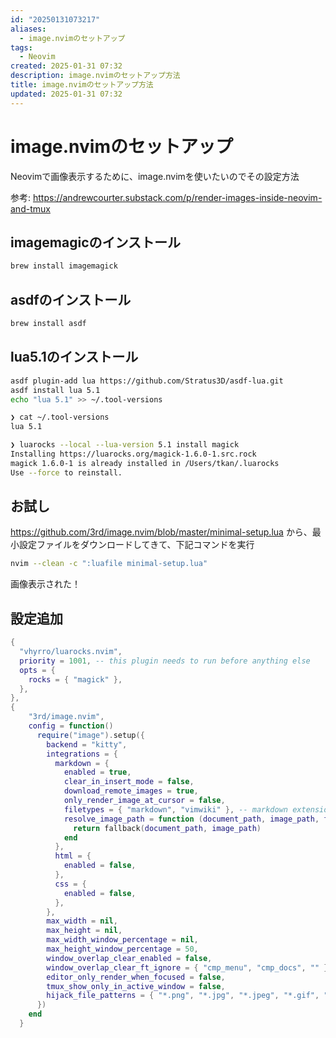 ```yaml
---
id: "20250131073217"
aliases:
  - image.nvimのセットアップ
tags:
  - Neovim
created: 2025-01-31 07:32
description: image.nvimのセットアップ方法
title: image.nvimのセットアップ方法
updated: 2025-01-31 07:32
---
```


# image.nvimのセットアップ

Neovimで画像表示するために、image.nvimを使いたいのでその設定方法

参考: https://andrewcourter.substack.com/p/render-images-inside-neovim-and-tmux

## imagemagicのインストール

```bash
brew install imagemagick
```

## asdfのインストール

```bash
brew install asdf
```

## lua5.1のインストール

```bash
asdf plugin-add lua https://github.com/Stratus3D/asdf-lua.git
asdf install lua 5.1
echo "lua 5.1" >> ~/.tool-versions
```

```bash
❯ cat ~/.tool-versions
lua 5.1
```

```bash
❯ luarocks --local --lua-version 5.1 install magick
Installing https://luarocks.org/magick-1.6.0-1.src.rock
magick 1.6.0-1 is already installed in /Users/tkan/.luarocks
Use --force to reinstall.
```

## お試し

https://github.com/3rd/image.nvim/blob/master/minimal-setup.lua
から、最小設定ファイルをダウンロードしてきて、下記コマンドを実行

```bash
nvim --clean -c ":luafile minimal-setup.lua"
```

画像表示された！

## 設定追加

```lua
{
  "vhyrro/luarocks.nvim",
  priority = 1001, -- this plugin needs to run before anything else
  opts = {
    rocks = { "magick" },
  },
},
{
    "3rd/image.nvim",
    config = function()
      require("image").setup({
        backend = "kitty",
        integrations = {
          markdown = {
            enabled = true,
            clear_in_insert_mode = false,
            download_remote_images = true,
            only_render_image_at_cursor = false,
            filetypes = { "markdown", "vimwiki" }, -- markdown extensions (ie. quarto) can go here
            resolve_image_path = function (document_path, image_path, fallback)
              return fallback(document_path, image_path)
            end
          },
          html = {
            enabled = false,
          },
          css = {
            enabled = false,
          },
        },
        max_width = nil,
        max_height = nil,
        max_width_window_percentage = nil,
        max_height_window_percentage = 50,
        window_overlap_clear_enabled = false,                                         -- toggles images when windows are overlapped
        window_overlap_clear_ft_ignore = { "cmp_menu", "cmp_docs", "" },
        editor_only_render_when_focused = false,                                      -- auto show/hide images when the editor gains/looses focus
        tmux_show_only_in_active_window = false,                                      -- auto show/hide images in the correct Tmux window (needs visual-activity off)
        hijack_file_patterns = { "*.png", "*.jpg", "*.jpeg", "*.gif", "*.webp", "*.avif" }, -- render image files as images when opened
      })
    end
  }
```

